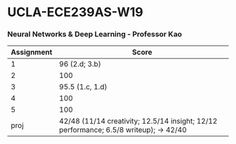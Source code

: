 # UCLA-ECE239AS-W19
### Neural Networks & Deep Learning - Professor Kao

Assignment | Score
--- | --- |
1 | 96 (2.d; 3.b)
2 | 100
3 | 95.5 (1.c, 1.d)
4 | 100
5 | 100
proj | 42/48 (11/14 creativity; 12.5/14 insight; 12/12 performance; 6.5/8 writeup); -> 42/40
